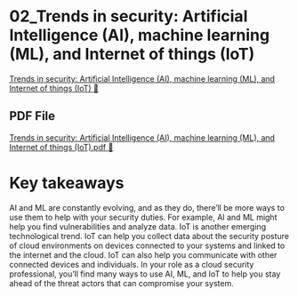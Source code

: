 # 02_Trends in security: Artificial Intelligence (AI), machine learning (ML), and Internet of things (IoT)

[Trends in security: Artificial Intelligence (AI), machine learning (ML), and Internet of things (IoT) 🔗](https://www.coursera.org/learn/cloud-security-risks-identify-and-protect-against-threats/supplement/pvMPg/trends-in-security-artificial-intelligence-ai-machine-learning-ml-and-internet)

## PDF File

[Trends in security: Artificial Intelligence (AI), machine learning (ML), and Internet of things (IoT).pdf 🔗](https://1drv.ms/b/c/526c45566c8c239a/ET-0aVwsAhRDpurhhiUUhBcB3QK-MIooGfFc8PhxK40uFw?e=hrEqhp)

# Key takeaways

AI and ML are constantly evolving, and as they do, there’ll be more ways to use them to help
with your security duties. For example, AI and ML might help you find vulnerabilities and
analyze data.
IoT is another emerging technological trend. IoT can help you collect data about the security
posture of cloud environments on devices connected to your systems and linked to the
internet and the cloud. IoT can also help you communicate with other connected devices and
individuals.
In your role as a cloud security professional, you’ll find many ways to use AI, ML, and IoT to help
you stay ahead of the threat actors that can compromise your system.
